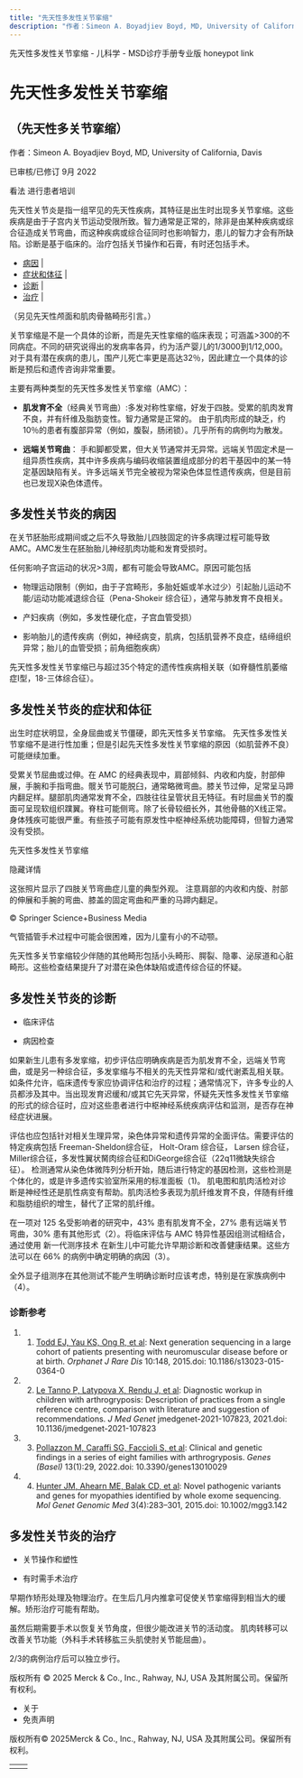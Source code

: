 ```yaml
---
title: "先天性多发性关节挛缩"
description: "作者：Simeon A. Boyadjiev Boyd, MD, University of California, Davis"
---
```


﻿先天性多发性关节挛缩 \- 儿科学 \- MSD诊疗手册专业版 honeypot link

# 先天性多发性关节挛缩

## （先天性多关节挛缩）

作者：Simeon A. Boyadjiev Boyd, MD, University of California, Davis

已审核/已修订 9月 2022

看法 进行患者培训

先天性关节炎是指一组罕见的先天性疾病，其特征是出生时出现多关节挛缩。这些疾病是由于子宫内关节运动受限所致。智力通常是正常的，除非是由某种疾病或综合征造成关节弯曲，而这种疾病或综合征同时也影响智力，患儿的智力才会有所缺陷。诊断是基于临床的。治疗包括关节操作和石膏，有时还包括手术。

- [病因](#病因_v1097080_zh) \|
- [症状和体征](#症状和体征_v1097091_zh) \|
- [诊断](#诊断_v1097095_zh) \|
- [治疗](#治疗_v1097104_zh) \|

（另见先天性颅面和肌肉骨骼畸形引言。）

关节挛缩是不是一个具体的诊断，而是先天性挛缩的临床表现；可涵盖>300的不同病症。不同的研究说得出的发病率各异，约为活产婴儿的1/3000到1/12,000。对于具有潜在疾病的患儿，围产儿死亡率更是高达32％，因此建立一个具体的诊断是预后和遗传咨询非常重要。

主要有两种类型的先天性多发性关节挛缩（AMC）：

- **肌发育不全**（经典关节弯曲）:多发对称性挛缩，好发于四肢。受累的肌肉发育不良，并有纤维及脂肪变性。智力通常是正常的。 由于肌肉形成的缺乏，约10％的患者有腹部异常（例如，腹裂，肠闭锁）。几乎所有的病例均为散发。

- **远端关节弯曲**： 手和脚都受累，但大关节通常并无异常。远端关节固定术是一组异质性疾病，其中许多疾病与编码收缩装置组成部分的若干基因中的某一特定基因缺陷有关。许多远端关节完全被视为常染色体显性遗传疾病，但是目前也已发现X染色体遗传。


## 多发性关节炎的病因

在关节胚胎形成期间或之后不久导致胎儿四肢固定的许多病理过程可能导致 AMC。AMC发生在胚胎胎儿神经肌肉功能和发育受损时。

任何影响子宫运动的状况>3周，都有可能会导致AMC。原因可能包括

- 物理运动限制（例如，由于子宫畸形，多胎妊娠或羊水过少）引起胎儿运动不能/运动功能减退综合征（Pena-Shokeir 综合征），通常与肺发育不良相关。

- 产妇疾病（例如，多发性硬化症，子宫血管受损）

- 影响胎儿的遗传疾病（例如，神经病变，肌病，包括肌营养不良症，结缔组织异常；胎儿的血管受损；前角细胞疾病）


先天性多发性关节挛缩已与超过35个特定的遗传性疾病相关联（如脊髓性肌萎缩症Ⅰ型，18-三体综合征）。

## 多发性关节炎的症状和体征

出生时症状明显，全身屈曲或关节僵硬，即先天性多关节挛缩。 先天性多发性关节挛缩不是进行性加重；但是引起先天性多发性关节挛缩的原因（如肌营养不良）可能继续加重。

受累关节屈曲或过伸。在 AMC 的经典表现中，肩部倾斜、内收和内旋，肘部伸展，手腕和手指弯曲。髋关节可能脱臼，通常略微弯曲。膝关节过伸，足常呈马蹄内翻足样。腿部肌肉通常发育不全，四肢往往呈管状且无特征。有时屈曲关节的腹面可呈现软组织蹼翼。脊柱可能侧弯。除了长骨较细长外，其他骨骼的X线正常。身体残疾可能很严重。有些孩子可能有原发性中枢神经系统功能障碍，但智力通常没有受损。

先天性多发性关节挛缩



隐藏详情

这张照片显示了四肢关节弯曲症儿童的典型外观。 注意肩部的内收和内旋、肘部的伸展和手腕的弯曲、膝盖的固定弯曲和严重的马蹄内翻足。

© Springer Science+Business Media

气管插管手术过程中可能会很困难，因为儿童有小的不动颚。

先天性多关节挛缩较少伴随的其他畸形包括小头畸形、腭裂、隐睾、泌尿道和心脏畸形。这些检查结果提升了对潜在染色体缺陷或遗传综合征的怀疑。

## 多发性关节炎的诊断

- 临床评估

- 病因检查


如果新生儿患有多发挛缩，初步评估应明确疾病是否为肌发育不全，远端关节弯曲，或是另一种综合征，多发挛缩与不相关的先天性异常和/或代谢紊乱相关联。如条件允许，临床遗传专家应协调评估和治疗的过程；通常情况下，许多专业的人员都涉及其中。当出现发育迟缓和/或其它先天异常，怀疑先天性多发性关节挛缩的形式的综合征时，应对这些患者进行中枢神经系统疾病评估和监测，是否存在神经症状进展。

评估也应包括针对相关生理异常，染色体异常和遗传异常的全面评估。需要评估的特定疾病包括 Freeman-Sheldon综合征， Holt-Oram 综合征， Larsen 综合征，Miller综合征，多发性翼状胬肉综合征和DiGeorge综合征（22q11微缺失综合征）。 检测通常从染色体微阵列分析开始，随后进行特定的基因检测，这些检测是个体化的，或是许多遗传实验室所采用的标准面板（1)。 肌电图和肌肉活检对诊断是神经性还是肌性病变有帮助。肌肉活检多表现为肌纤维发育不良，伴随有纤维和脂肪组织的增生，替代了正常的肌纤维。

在一项对 125 名受影响者的研究中，43% 患有肌发育不全，27% 患有远端关节弯曲，30% 患有其他形式（2）。将临床评估与 AMC 特异性基因组测试相结合，通过使用 新一代测序技术 在新生儿中可能允许早期诊断和改善健康结果。这些方法可以在 66% 的病例中确定明确的病因（3）。

全外显子组测序在其他测试不能产生明确诊断时应该考虑，特别是在家族病例中（4）。

### 诊断参考

1. 1. [Todd EJ, Yau KS, Ong R, et al](https://ojrd.biomedcentral.com/articles/10.1186/s13023-015-0364-0): Next generation sequencing in a large cohort of patients presenting with neuromuscular disease before or at birth. _Orphanet J Rare Dis_ 10:148, 2015.doi: 10.1186/s13023-015-0364-0

2. 2. [Le Tanno P, Latypova X, Rendu J, et al](https://pubmed.ncbi.nlm.nih.gov/34876503/): Diagnostic workup in children with arthrogryposis: Description of practices from a single reference centre, comparison with literature and suggestion of recommendations. _J Med Genet_ jmedgenet-2021-107823, 2021.doi: 10.1136/jmedgenet-2021-107823

3. 3. [Pollazzon M, Caraffi SG, Faccioli S, et al](https://www.ncbi.nlm.nih.gov/pmc/articles/PMC8774604/): Clinical and genetic findings in a series of eight families with arthrogryposis. _Genes (Basel)_ 13(1):29, 2022.doi: 10.3390/genes13010029

4. 4. [Hunter JM, Ahearn ME, Balak CD, et al](http://onlinelibrary.wiley.com/doi/10.1002/mgg3.142/full): Novel pathogenic variants and genes for myopathies identified by whole exome sequencing. _Mol Genet Genomic Med_ 3(4):283–301, 2015.doi: 10.1002/mgg3.142


## 多发性关节炎的治疗

- 关节操作和塑性

- 有时需手术治疗


早期作矫形处理及物理治疗。在生后几月内推拿可促使关节挛缩得到相当大的缓解。矫形治疗可能有帮助。

虽然后期需要手术以恢复关节角度，但很少能改进关节的活动度。 肌肉转移可以改善关节功能（外科手术转移肱三头肌使肘关节能屈曲）。

2/3的病例治疗后可以独立步行。



版权所有 © 2025
Merck & Co., Inc., Rahway, NJ, USA 及其附属公司。保留所有权利。

- 关于
- 免责声明

版权所有© 2025Merck & Co., Inc., Rahway, NJ, USA 及其附属公司。保留所有权利。

|     |     |
| --- | --- |
|  |  |